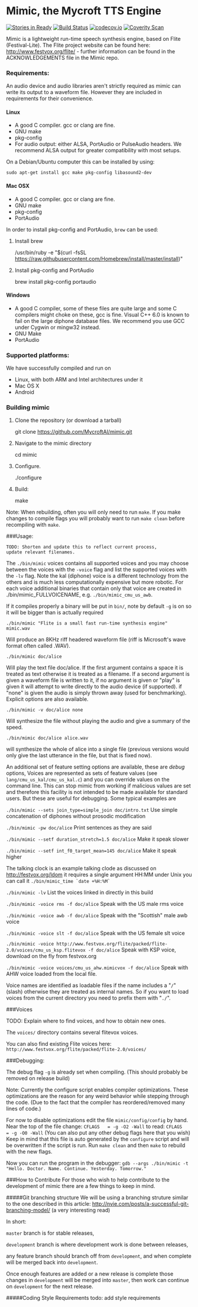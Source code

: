 Mimic, the Mycroft TTS Engine
==============================

[![Stories in Ready](https://badge.waffle.io/MycroftAI/mimic.png?label=ready&title=Ready)](https://waffle.io/MycroftAI/mimic)
[![Build Status](https://travis-ci.org/MycroftAI/mimic.svg?branch=development)](https://travis-ci.org/MycroftAI/mimic)
[![codecov.io](https://codecov.io/github/MycroftAI/mimic/coverage.svg?branch=development)](https://codecov.io/github/MycroftAI/mimic?branch=development)
[![Coverity Scan](https://img.shields.io/coverity/scan/8420.svg)](https://scan.coverity.com/projects/mycroftai-mimic?tab=overview)

Mimic is a lightweight run-time speech synthesis engine, based on
Flite (Festival-Lite). The Flite project website can be found
here: http://www.festvox.org/flite/ - further information can be found
in the ACKNOWLEDGEMENTS file in the Mimic repo.

### Requirements:

An audio device and audio libraries aren't strictly required as mimic can write
its output to a waveform file. However they are included in requirements for
their convenience.


#### Linux

- A good C compiler. gcc or clang are fine.
- GNU make
- pkg-config
- For audio output: either ALSA, PortAudio or PulseAudio headers. We recommend
  ALSA output for greater compatibility with most setups.

On a Debian/Ubuntu computer this can be installed by using:

    sudo apt-get install gcc make pkg-config libasound2-dev

#### Mac OSX

- A good C compiler. gcc or clang are fine.
- GNU make
- pkg-config
- PortAudio

In order to install pkg-config and PortAudio, `brew` can be used:

1. Install brew

    /usr/bin/ruby -e "$(curl -fsSL https://raw.githubusercontent.com/Homebrew/install/master/install)"

2. Install pkg-config and PortAudio

    brew install pkg-config portaudio

#### Windows

* A good C compiler, some of these files are quite large and some C
  compilers might choke on these, gcc is fine. Visual C++ 6.0 is known to fail
  on the large diphone database files.  We recommend you use GCC under Cygwin
  or mingw32 instead.
* GNU Make
* PortAudio


### Supported platforms:

We have successfully compiled and run on

- Linux, with both ARM and Intel architectures under it
- Mac OS X
- Android

### Building mimic

1. Clone the repository (or download a tarball)

    git clone https://github.com/MycroftAI/mimic.git

2. Navigate to the mimic directory

    cd mimic

3. Configure.

    ./configure

4. Build:

    make
 
Note: When rebuilding, often you will only need to run `make`.
If you make changes to compile flags you will probably want to
run `make clean` before recompiling with `make`.

###Usage:

    TODO: Shorten and update this to reflect current process,
    update relevant filenames.

The `./bin/mimic` voices contains all supported voices and you may
choose between the voices with the `-voice` flag and list the supported
voices with the `-lv` flag.  Note the kal (diphone) voice is a different
technology from the others and is much less computationally expensive
but more robotic.  For each voice additional binaries that contain
only that voice are created in ./bin/mimic_FULLVOICENAME,
e.g. `./bin/mimic_cmu_us_awb`.

If it compiles properly a binary will be put in `bin/`, note by
default `-g` is on so it will be bigger than is actually required

   `./bin/mimic "Flite is a small fast run-time synthesis engine" mimic.wav`

Will produce an 8KHz riff headered waveform file (riff is Microsoft's
wave format often called .WAV).

   `./bin/mimic doc/alice`

Will play the text file doc/alice.  If the first argument contains
a space it is treated as text otherwise it is treated as a filename.
If a second argument is given a waveform file is written to it,
if no argument is given or "play" is given it will attempt to
write directly to the audio device (if supported).  if "none"
is given the audio is simply thrown away (used for benchmarking).
Explicit options are also available.

   `./bin/mimic -v doc/alice none`

Will synthesize the file without playing the audio and give a summary
of the speed.

   `./bin/mimic doc/alice alice.wav`

will synthesize the whole of alice into a single file (previous
versions would only give the last utterance in the file, but
that is fixed now).

An additional set of feature setting options are available, these are
*debug* options, Voices are represented as sets of feature values (see
`lang/cmu_us_kal/cmu_us_kal.c`) and you can override values on the
command line.  This can stop mimic from working if malicious values
are set and therefore this facility is not intended to be made
available for standard users.  But these are useful for
debugging.  Some typical examples are

`./bin/mimic --sets join_type=simple_join doc/intro.txt`
     Use simple concatenation of diphones without prosodic modification

`./bin/mimic -pw doc/alice`
     Print sentences as they are said

`./bin/mimic --setf duration_stretch=1.5 doc/alice`
     Make it speak slower

`./bin/mimic --setf int_f0_target_mean=145 doc/alice`
     Make it speak higher

The talking clock is an example talking clode as discussed on
http://festvox.org/ldom it requires a single argument HH:MM
under Unix you can call it
    ``./bin/mimic_time `date +%H:%M` ``

`./bin/mimic -lv`
    List the voices linked in directly in this build

`./bin/mimic -voice rms -f doc/alice`
    Speak with the US male rms voice

`./bin/mimic -voice awb -f doc/alice`
    Speak with the "Scottish" male awb voice

`./bin/mimic -voice slt -f doc/alice`
    Speak with the US female slt voice


`./bin/mimic -voice http://www.festvox.org/flite/packed/flite-2.0/voices/cmu_us_ksp.flitevox -f doc/alice`
    Speak with KSP voice, download on the fly from festvox.org

`./bin/mimic -voice voices/cmu_us_ahw.mimicvox -f doc/alice`
    Speak with AHW voice loaded from the local file.

Voice names are identified as loadable files if the name includes a
"`/`" (slash) otherwise they are treated as internal names.  So if you
want to load voices from the current directory you need to prefix them
with "`./`".

###Voices

TODO: Explain where to find voices, and how to obtain new ones.

The `voices/` directory contains several flitevox voices.

You can also find existing Flite voices here:
  `http://www.festvox.org/flite/packed/flite-2.0/voices/`

###Debugging:

  The debug flag `-g` is already set when compiling. (This should
  probably be removed on release build)

  Note: Currently the configure script enables compiler optimizations.
  These optimizations are the reason for any weird behavior while
  stepping through the code. (Due to the fact that the compiler has
  reordered/removed many lines of code.) 

  For now to disable optimizations edit the file `mimic/config/config`
  by hand. Near the top of the file change: `CFLAGS   = -g -O2 -Wall`
  to read: `CFLAGS   = -g -O0 -Wall`
  (You can also put any other debug flags here that you wish)
  Keep in mind that this file is auto generated by the `configure`
  script and will be overwritten if the script is run.
  Run `make clean` and then `make` to rebuild with the new flags.

  Now you can run the program in the debugger:
  `gdb --args ./bin/mimic -t "Hello. Doctor. Name. Continue. Yesterday. Tomorrow."`
  
###How to Contribute 
  For those who wish to help contribute to the development of mimic
  there are a few things to keep in mind. 
  
#####Git branching structure
  We will be using a branching struture similar to the one described in this article:
  http://nvie.com/posts/a-successful-git-branching-model/ (a very interesting read)
  
  In short:
  
  `master` branch is for stable releases, 
  
  `development` branch is where development work is done between releases,
  
  any feature branch should branch off from `development`, and when complete will be merged back into `development`.
  
  Once enough features are added or a new release is complete those changes in `development` will be merged into `master`, 
  then work can continue on `development` for the next release. 
  
#####Coding Style Requirements
    todo: add style requirements 
  
